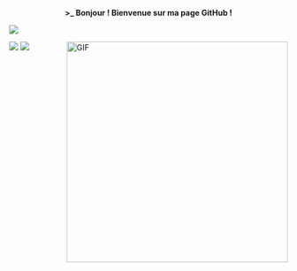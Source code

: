 <p align=center>  <strong> >_ Bonjour ! Bienvenue sur ma page GitHub !</strong>  </p>

  <img src='https://readme-typing-svg.herokuapp.com?color=%2323cd&size=24&duration=4200&center=true&width=222&height=42&lines=Houcem+Harrouche'>  </p>


<img src="https://github-readme-streak-stats.herokuapp.com?user=hcm346&theme=dark&hide_border=true&date_format=M%20j%5B%2C%20Y%5D">

<img src="https://github-readme-stats.vercel.app/api/top-langs/?username=hcm346&layout=compact)](https://github.com/hcm346/github-readme-stats">

<img align="right" alt="GIF" src="https://raw.githubusercontent.com/rahul-jha98/rahul-jha98/main/techstack.gif" width="400px"/>